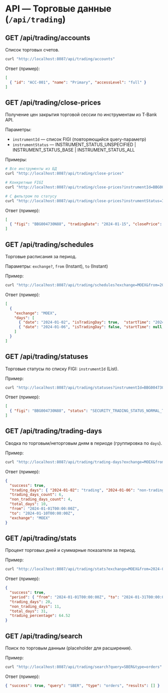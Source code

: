 # API — Торговые данные (`/api/trading`)

## GET /api/trading/accounts
Список торговых счетов.
```bash
curl "http://localhost:8087/api/trading/accounts"
```
Ответ (пример):
```json
[
  { "id": "ACC-001", "name": "Primary", "accessLevel": "full" }
]
```

## GET /api/trading/close-prices
Получение цен закрытия торговой сессии по инструментам из T‑Bank API.

Параметры:
- `instrumentId` — список FIGI (повторяющийся query-параметр)
- `instrumentStatus` — INSTRUMENT_STATUS_UNSPECIFIED | INSTRUMENT_STATUS_BASE | INSTRUMENT_STATUS_ALL

Примеры:
```bash
# Все инструменты из БД
curl "http://localhost:8087/api/trading/close-prices"

# Конкретные FIGI
curl "http://localhost:8087/api/trading/close-prices?instrumentId=BBG004730N88&instrumentId=BBG004730ZJ9"

# С фильтром по статусу
curl "http://localhost:8087/api/trading/close-prices?instrumentStatus=INSTRUMENT_STATUS_BASE"
```

Ответ (пример):
```json
[
  { "figi": "BBG004730N88", "tradingDate": "2024-01-15", "closePrice": 250.75, "eveningSessionPrice": 251.20 }
]
```

## GET /api/trading/schedules
Торговые расписания за период.

Параметры: `exchange?`, `from` (Instant), `to` (Instant)

Пример:
```bash
curl "http://localhost:8087/api/trading/schedules?exchange=MOEX&from=2024-01-01T00:00:00Z&to=2024-01-10T00:00:00Z"
```
Ответ (пример):
```json
[
  {
    "exchange": "MOEX",
    "days": [
      { "date": "2024-01-02", "isTradingDay": true,  "startTime": "2024-01-02T06:50:00+03:00", "endTime": "2024-01-02T23:59:59+03:00" },
      { "date": "2024-01-06", "isTradingDay": false, "startTime": null,                         "endTime": null }
    ]
  }
]
```

## GET /api/trading/statuses
Торговые статусы по списку FIGI: `instrumentId` (List<String>).

Пример:
```bash
curl "http://localhost:8087/api/trading/statuses?instrumentId=BBG004730N88&instrumentId=BBG004730ZJ9"
```
Ответ (пример):
```json
[
  { "figi": "BBG004730N88", "status": "SECURITY_TRADING_STATUS_NORMAL_TRADING" }
]
```

## GET /api/trading/trading-days
Сводка по торговым/неторговым дням в периоде (группировка по `days`).

Пример:
```bash
curl "http://localhost:8087/api/trading/trading-days?exchange=MOEX&from=2024-01-01T00:00:00Z&to=2024-01-10T00:00:00Z"
```
Ответ (пример):
```json
{
  "success": true,
  "trading_days": { "2024-01-02": "trading", "2024-01-06": "non-trading" },
  "trading_days_count": 6,
  "non_trading_days_count": 4,
  "total_days": 10,
  "from": "2024-01-01T00:00:00Z",
  "to": "2024-01-10T00:00:00Z",
  "exchange": "MOEX"
}
```

## GET /api/trading/stats
Процент торговых дней и суммарные показатели за период.

Пример:
```bash
curl "http://localhost:8087/api/trading/stats?exchange=MOEX&from=2024-01-01T00:00:00Z&to=2024-01-31T00:00:00Z"
```
Ответ (пример):
```json
{
  "success": true,
  "period": { "from": "2024-01-01T00:00:00Z", "to": "2024-01-31T00:00:00Z", "exchange": "MOEX" },
  "trading_days": 20,
  "non_trading_days": 11,
  "total_days": 31,
  "trading_percentage": 64.52
}
```

## GET /api/trading/search
Поиск по торговым данным (placeholder для расширения).

Пример:
```bash
curl "http://localhost:8087/api/trading/search?query=SBER&type=orders"
```
Ответ (пример):
```json
{ "success": true, "query": "SBER", "type": "orders", "results": [] }
```
